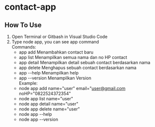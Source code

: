 # contact-app

## How To Use
1. Open Terminal or Gitbash in Visual Studio Code
2. Type node app, you can see app command
   <br>
  Commands:
    * app add       Menambahkan contact baru
    * app list      Menampilkan semua nama dan no HP contact
    * app detail    Menampilkan detail sebuah contact berdasarkan nama
    * app delete    Menghapus sebuah contact berdasarkan nama
    * app --help    Menampilkan help
    * app --version Menampilkan Version
      <br>
  Example:
    * node app add name="user" email="user@gmail.com noHP="0822524372354"
    * node app list name="user"
    * node app detail name="user"
    * node app delete name="user"
    * node app --help
    * node app --version
   
